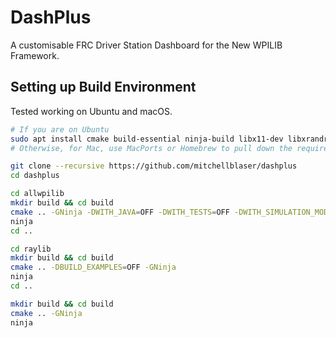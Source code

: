 # DashPlus

A customisable FRC Driver Station Dashboard for the New WPILIB Framework.

## Setting up Build Environment
Tested working on Ubuntu and macOS.

```bash
# If you are on Ubuntu
sudo apt install cmake build-essential ninja-build libx11-dev libxrandr-dev libxinerama-dev libxcursor-dev libxi-dev libopencv-dev freeglut3-dev
# Otherwise, for Mac, use MacPorts or Homebrew to pull down the required libraries.

git clone --recursive https://github.com/mitchellblaser/dashplus
cd dashplus

cd allwpilib
mkdir build && cd build
cmake .. -GNinja -DWITH_JAVA=OFF -DWITH_TESTS=OFF -DWITH_SIMULATION_MODULES=OFF -DWITH_CSCORE=OFF -DWITH_GUI=OFF
ninja
cd ..

cd raylib
mkdir build && cd build
cmake .. -DBUILD_EXAMPLES=OFF -GNinja
ninja
cd ..

mkdir build && cd build
cmake .. -GNinja
ninja
```
